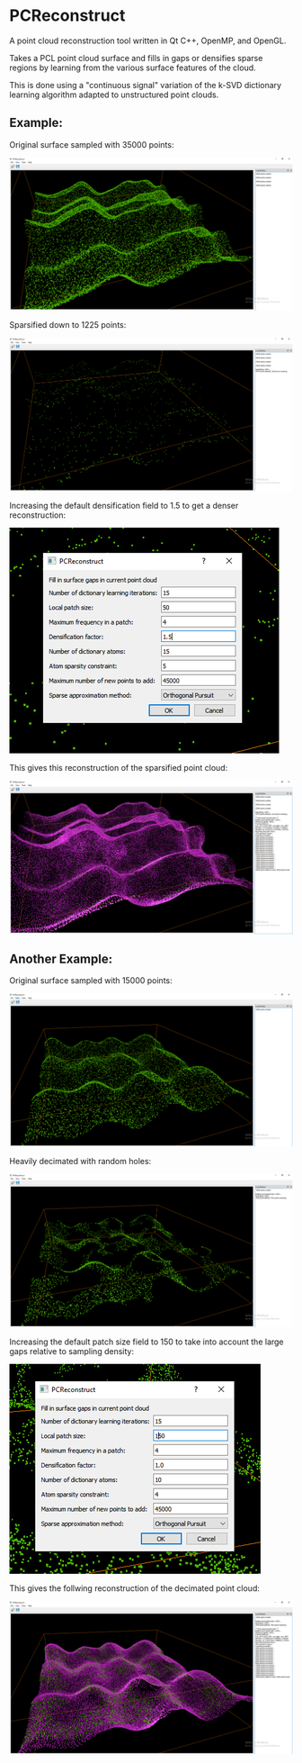 # PCReconstruct

A point cloud reconstruction tool written in Qt C++, OpenMP, and OpenGL.

Takes a PCL point cloud surface and fills in gaps or densifies sparse regions by learning from the various surface features of the cloud.

This is done using a "continuous signal" variation of the k-SVD dictionary learning algorithm adapted to unstructured point clouds.

## Example:
Original surface sampled with 35000 points: 

![1](https://github.com/codearxiv/PCReconstruct/blob/master/images/Capture5a.PNG)

Sparsified down to 1225 points: 

![2](https://github.com/codearxiv/PCReconstruct/blob/master/images/Capture5b.PNG)

Increasing the default densification field to 1.5 to get a denser reconstruction:

![3](https://github.com/codearxiv/PCReconstruct/blob/master/images/Capture5c.PNG)

This gives this reconstruction of the sparsified point cloud: 

![4](https://github.com/codearxiv/PCReconstruct/blob/master/images/Capture5d.PNG)


## Another Example:
Original surface sampled with 15000 points:

![5](https://github.com/codearxiv/PCReconstruct/blob/master/images/Capture7a.PNG)

Heavily decimated with random holes:

![6](https://github.com/codearxiv/PCReconstruct/blob/master/images/Capture7b.PNG)

Increasing the default patch size field to 150 to take into account the large gaps relative to sampling density:

![7](https://github.com/codearxiv/PCReconstruct/blob/master/images/Capture7c.PNG)

This gives the follwing reconstruction of the decimated point cloud:

![8](https://github.com/codearxiv/PCReconstruct/blob/master/images/Capture7d.PNG)

